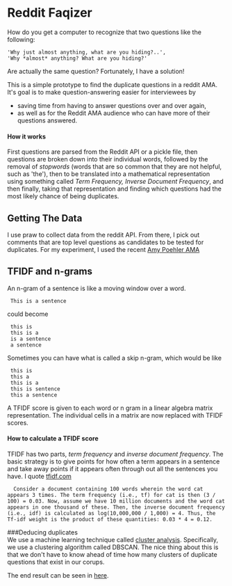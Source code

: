 # Reddit Faqizer

How do you get a computer to recognize that two questions like the following:

    'Why just almost anything, what are you hiding?..',
    'Why *almost* anything? What are you hiding?'
    
Are actually the same question? Fortunately, I have a solution!

This is a simple prototype to find the duplicate questions in a reddit AMA. It's goal is to make question-answering easier for interviewees by
 * saving time from having to answer questions over and over again,
 * as well as for the Reddit AMA audience who can have more of their questions answered.
 
#### How it works 

First questions are parsed from the Reddit API or a pickle file, then questions are broken down into their individual words, followed by the removal of *stopwords* (words that are so common that they are not helpful, such as 'the'), then to be translated into a mathematical representation using something called *Term Frequency, Inverse Document Frequency*, and then finally, taking that representation and finding which questions had the most likely chance of being duplicates.

## Getting The Data

I use praw to collect data from the reddit API. From there, I pick out comments that are top level questions as candidates to be tested for duplicates. For my experiment, I used the recent [Amy Poehler AMA](http://www.reddit.com/r/IAmA/comments/2kp7w0/im_amy_poehler_amaa/) 

## TFIDF and n-grams

An n-gram of a sentence is like a moving window over a word.

     This is a sentence
could become

     this is
     this is a
     is a sentence
     a sentence
     
Sometimes you can have what is called a skip n-gram, which would be like

     this is
     this a
     this is a
     this is sentence
     this a sentence

A TFIDF score is given to each word or n gram in a linear algebra matrix representation. The individual cells in a matrix are now replaced with TFIDF scores.

#### How to calculate a TFIDF score

TFIDF has two parts, *term frequency* and *inverse document frequency*. The basic strategy is to give points for how often a term appears in a sentence and take away points if it appears often through out all the sentences you have. I quote [tfidf.com](http://www.tfidf.com/)

      Consider a document containing 100 words wherein the word cat appears 3 times. The term frequency (i.e., tf) for cat is then (3 / 100) = 0.03. Now, assume we have 10 million documents and the word cat appears in one thousand of these. Then, the inverse document frequency (i.e., idf) is calculated as log(10,000,000 / 1,000) = 4. Thus, the Tf-idf weight is the product of these quantities: 0.03 * 4 = 0.12.

###Deducing duplicates      
We use a machine learning technique called [cluster analysis](http://en.wikipedia.org/wiki/Cluster_analysis). Specifically, we use a clustering algorithm called DBSCAN. The nice thing about this is that we don't have to know ahead of time how many clusters of duplicate questions that exist in our corups.

The end result can be seen in [here](sample.output).
 
